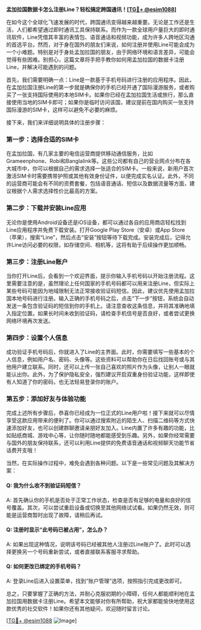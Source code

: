 **孟加拉国数据卡怎么注册Line？轻松搞定跨国通讯！[[TG💪+ @esim1088](https://t.me/s/esim1088)]**

在如今这个全球化飞速发展的时代，跨国通讯变得越来越重要。无论是工作还是生活，人们都希望通过即时通讯工具保持联系。而作为一款全球用户量巨大的即时通讯软件，Line凭借其丰富的表情包、语音通话和视频功能，成为许多人跨地区沟通的首选平台。然而，对于身在国外的朋友们来说，如何注册并使用Line可能会成为一个小难题。特别是对于身处孟加拉国的朋友，由于网络环境和语言差异，可能会觉得有些困难。别担心，这篇文章将手把手教你如何用孟加拉国的数据卡注册Line，并解决可能遇到的问题。

首先，我们需要明确一点：Line是一款基于手机号码进行注册的应用程序。因此，在孟加拉国注册Line的第一步就是确保你的手机已经开通了国际漫游服务，或者购买了一张支持国际使用的本地SIM卡。如果你已经在孟加拉国生活或旅行，那么直接使用当地的SIM卡即可；如果你是临时访问该国，建议提前在国内购买一张支持国际漫游的SIM卡，这样可以避免不必要的麻烦。

接下来，我们来详细说明具体的注册步骤：

### 第一步：选择合适的SIM卡

在孟加拉国，有几家主要的电信运营商提供移动通信服务，比如Grameenphone、Robi和Banglalink等。这些公司都有自己的营业网点分布在各大城市中，你可以根据自己的需求选择一张适合的SIM卡。一般来说，新用户首次激活SIM卡时需要携带护照或其他有效身份证件，以便完成实名认证。此外，不同的运营商可能会有不同的资费套餐，包括语音通话、短信以及数据流量等方面，建议根据个人需求选择性价比最高的方案。

### 第二步：下载并安装Line应用

无论你是使用Android设备还是iOS设备，都可以通过各自的应用商店轻松找到Line应用程序并免费下载安装。打开Google Play Store（安卓）或App Store（苹果），搜索“Line”，然后点击“安装”按钮等待下载完成。安装完成后，记得允许Line访问必要的权限，如存储空间、相机等，这将有助于后续操作更加顺畅。

### 第三步：注册Line账户

当你打开Line后，会看到一个欢迎界面，提示你输入手机号码以开始注册流程。这里需要注意的是，虽然理论上任何国家的手机号码都可以用来注册Line，但实际上某些号码可能因为地域限制无法正常接收验证码短信。因此，建议优先使用孟加拉国本地号码进行注册。输入正确的手机号码之后，点击“下一步”按钮，系统会自动发送一条包含验证码的短信到你的手机上。请注意查收这条信息，并将其准确地填入指定位置。如果长时间未收到验证码，请检查手机信号是否良好，或者尝试更换网络环境再次发送。

### 第四步：设置个人信息

成功验证手机号码后，你就进入了Line的主界面。此时，你需要填写一些基本的个人信息，例如用户名、密码、头像等。这些资料可以帮助你在日后找回账号或与其他用户建立联系。同时，还可以上传一张自己喜欢的照片作为头像，让别人一眼就能认出你。此外，为了保护隐私安全，强烈建议开启双重身份验证功能，这样即使有人知道了你的密码，也无法轻易登录你的账户。

### 第五步：添加好友与体验功能

完成上述所有步骤后，恭喜你已经成为一位正式的Line用户啦！接下来就可以尽情享受这款应用带来的便利了。你可以通过搜索附近的陌生人、扫描二维码等方式快速添加好友，也可以创建群聊邀请亲朋好友加入。Line内置了许多有趣的功能，比如贴纸商城、游戏中心等，让你随时随地都能感受到乐趣。另外，如果你经常需要与国外的朋友保持联系，还可以利用Line提供的免费语音通话和视频聊天功能节省话费开支哦！

当然，在实际操作过程中，难免会遇到各种问题。以下是一些常见问题及其解决方案：

#### Q: 我为什么收不到验证码短信？
A: 首先确认你的手机是否处于正常工作状态，检查是否有足够的电量和良好的信号覆盖。其次，可以尝试重启设备或切换至其他网络试试看。如果仍然无效，则可能是运营商暂时出现了故障，请稍后再试。

#### Q: 注册时显示“此号码已被占用”，怎么办？
A: 如果出现这种情况，说明该号码已经被其他人注册过Line账户了。此时可以选择更换另一个号码重新尝试，或者直接联系客服寻求帮助。

#### Q: 如何更改已绑定的手机号码？
A: 登录Line后进入设置菜单，找到“账户管理”选项，按照指引完成更改即可。

总之，只要掌握了正确的方法，并耐心克服初期的小障碍，任何人都能顺利地在孟加拉国用数据卡注册Line。希望本文能够对你有所帮助，祝大家都能愉快地使用这款优秀的社交软件！如果你还有其他疑问，欢迎随时留言讨论。

[[TG💪+ @esim1088](https://t.me/s/esim1088) ![Image](https://i.postimg.cc/4NQfJmqS/Snipaste-2025-05-13-00-14-12.png)]